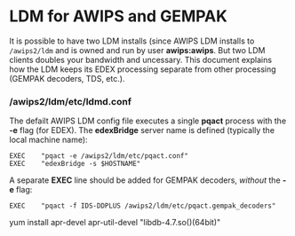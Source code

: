 
# LDM for AWIPS and GEMPAK

It is possible to have two LDM installs (since AWIPS LDM installs to `/awips2/ldm` and is owned and run by user **awips:awips**.  But two LDM clients doubles your bandwidth and uncessary.  This document explains how the LDM keeps its EDEX processing separate from other processing (GEMPAK decoders, TDS, etc.).

### /awips2/ldm/etc/ldmd.conf

The defailt AWIPS LDM config file executes a single **pqact** process with the **-e** flag (for EDEX).  The **edexBridge** server name is defined (typically the local machine name):

    EXEC    "pqact -e /awips2/ldm/etc/pqact.conf"
    EXEC    "edexBridge -s $HOSTNAME"
   
A separate **EXEC** line should be added for GEMPAK decoders, *without* the **-e** flag:

    EXEC    "pqact -f IDS-DDPLUS /awips2/ldm/etc/pqact.gempak_decoders"

yum install apr-devel apr-util-devel "libdb-4.7.so()(64bit)"

